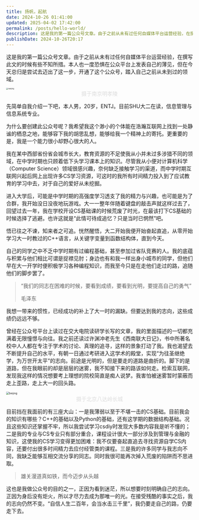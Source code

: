 ```yaml
---
title: 扬帆，起航
date: 2024-10-26 01:41:00
updated: 2025-04-02 17:42:00
permalink: /posts/hello-world/
description: 这是我的第一篇公众号文章。由于之前从未有过任何自媒体平台运营经验，在撰写此文的时候有些不知所措。本人也一度恐惧在公众平台上发表自己的薄见，但在今天总归是尝试去迈出了这一步，开通了这个公众号，踏入自己之前从未到过的领域。
publishDate: 2024-10-26T20:17
---
```

这是我的第一篇公众号文章。由于之前从未有过任何自媒体平台运营经验，在撰写此文的时候有些不知所措。本人也一度恐惧在公众平台上发表自己的薄见，但在今天总归是尝试去迈出了这一步，开通了这个公众号，踏入自己之前从未到过的领域。



<img src="nanjing.jpg" alt="nanjing" style="zoom:33%;" />

<center><font color= #DCDCDC>摄于南京明孝陵</font></center>



先简单自我介绍一下吧，本人男，20岁，ENTJ。目前SHU大二在读，信息管理与信息系统专业。



为什么要创建此公众号呢？我希望我这个渺小的个体能在浩瀚互联网上找到一处静谧的栖息之地，能够容下我的胡思乱想，能够给我一个精神上的寄托。更重要的是，我是一个能力很小却野心很大的人。



我在某中西部省份省会城市长大，教育资源的不足使我从小并未过多涉猎不同的领域，在中学时期也只顾着低下头学习课本上的知识。尽管我从小便对计算机科学（Computer Science）领域很感兴趣，奈何缺乏接触学习的渠道，而中学时期互联网兴起后网上出现许多CS学习资源，可这时的我所有时间精力投入到了应试教育的学习中去，对于自己的爱好从未挖掘。



进入大学后，可能是中学时期的高强度学习透支了我的精力与兴趣，也可能是为了合群，我开始没日没夜地玩游戏。大一一整年伴随着键盘的敲击声就这样过去了，回望过去一年，我在学校开设CS基础课的时候荒废了时光，在最该打下CS基础的时候选择了逃避。也许这就是“此情可待成追忆？只是当时已惘然”吧。



悟已往之不谏，知来者之可追。恍然醒悟，大二开始我便开始奋起直追，从零开始学习大一时教过的C++语言，从关键字变量到函数结构体，直到今天。



自己的同学之中不乏中学时期有过编程基础，甚至参加过省队竞赛的人。我的底蕴与积累与他们相比可谓是捉襟见肘；身边也有和我一样出身小城市的同学，但他们早在大一开学时便积极学习各种编程知识，而我至今只是在走他们走过的路，追随他们的脚步罢了。



> “我们的同志在困难的时候，要看到成绩，要看到光明，要提高自己的勇气”
>
> 毛泽东

我想一带来的惯性，已经成功的补上了大一时的漏缺。但要达到我的志向，这些成绩仍远远不够。



曾经在公众号平台上读过在交大电院读研学长写的文章，我的里面描述的一切都充满着无限憧憬与向往。我之前还读过许渊冲老先生《西南联大日记》，书中所著名校中人人都在专注于学术的讨论、真理的追寻，这样的景象打动了我。我也渴望去不断提升自己的水平，有朝一日通过考研进入这学术的殿堂，实现“为往圣继绝学，为万世开太平”的志向。前途是光明的，但是要走的道路是曲折的。脚下的是道路，但在我眼前的却是层层的迷雾，我不知接下来的路该如何走。检索互联网，发现我这样的情况想要考上理想的院校简直是痴人说梦。我害怕被迷雾暂时蒙蔽而走上歪路，走上大一的回头路。



<img src="beijing.jpg" alt="beijing" style="zoom:50%;" />

<center><font color= #DCDCDC>摄于北京八达岭长城</font></center>



目前挡在我面前的有三座大山：一是我薄弱以至于不堪一击的CS基础。目前我会的知识有哪些？C++的基础以及Python的基础，还有这学期的数据结构基础。况且这些知识还掌握不牢，所以我尝试学习csdiy时发现大多数内容我是听不懂的；二是我的专业与CS专业只有部分重合，课程设计很大一部分涉及到管理与金融的知识，这使我的CS学习变得更加困难：我不仅要奋起直追去寻找资源自学CS内容，还要付出很多时间精力去应付经管类的课程。三是我的许多同学与我志向不同，我缺乏能够互相交流分享的同志。同时我很可能再次掉入荒废的陷阱而不思进取。



> 雄关漫道真如铁，而今迈步从头越

这也是我做公众号的目的之一，正因为看到迷茫，所以想要时刻明确自己的志向。正因为身后没有炬火，所以才尽力去成为那唯一的光。在接受残酷的事实之后，我的志向仍然不变。“自信人生二百年，会当水击三千里”，我仍要走自己的路，仍要走下去。
